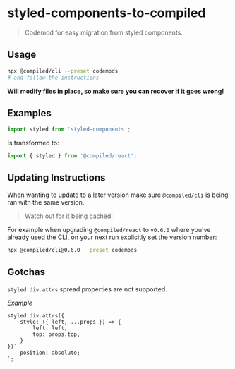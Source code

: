 # styled-components-to-compiled

> Codemod for easy migration from styled components.

## Usage

```bash
npx @compiled/cli --preset codemods
# and follow the instructions
```

**Will modify files in place, so make sure you can recover if it goes wrong!**

## Examples

```javascript
import styled from 'styled-components';
```

Is transformed to:

```javascript
import { styled } from '@compiled/react';
```

## Updating Instructions

When wanting to update to a later version make sure `@compiled/cli` is being ran with the same version.

> Watch out for it being cached!

For example when upgrading `@compiled/react` to `v0.6.0` where you've already used the CLI,
on your next run explicitly set the version number:

```bash
npx @compiled/cli@0.6.0 --preset codemods
```

## Gotchas

`styled.div.attrs` spread properties are not supported.

_Example_

```
styled.div.attrs({
    style: ({ left, ...props }) => {
        left: left,
        top: props.top,
    }
})`
    position: absolute;
`;
```
